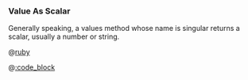 ### Value As Scalar

Generally speaking, a values method whose name is singular returns a scalar, usually a number or string.

@[ruby](example.rb)

@[:code_block](output.txt)
